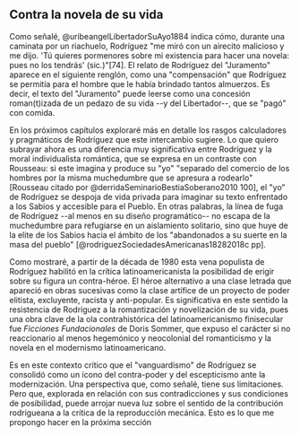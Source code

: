 ## Contra la novela de su vida

Como señalé, @uribeangelLibertadorSuAyo1884 indica cómo, durante una caminata por un riachuelo, Rodríguez "me miró con un airecito malicioso y me dijo. 'Tú quieres pormenores sobre mi existencia para hacer una novela: pues no los tendrás' (sic.)"[74]. El relato de Rodríguez del "Juramento" aparece en el siguiente renglón, como una "compensación" que Rodríguez se permitía para el hombre que le había brindado tantos almuerzos. Es decir, el texto del "Juramento" puede leerse como una concesión roman(t)izada de un pedazo de su vida --y del Libertador--, que se "pagó" con comida.

En los próximos capítulos exploraré más en detalle los rasgos calculadores y pragmáticos de Rodríguez que este intercambio sugiere. Lo que quiero subrayar ahora es una diferencia muy significativa entre Rodríguez y la moral individualista romántica, que se expresa en un contraste con Rousseau: si este imagina y produce su "yo" "separado del comercio de los hombres por la misma muchedumbre que se apresura a rodearlo" [Rousseau citado por @derridaSeminarioBestiaSoberano2010 100], el "yo" de Rodríguez se despoja de vida privada para imaginar su texto enfrentado a los Sabios y accesible para el Pueblo. En otras palabras, la línea de fuga de Rodríguez --al menos en su diseño programático-- no escapa de la muchedumbre para refugiarse en un aislamiento solitario, sino que huye de la elite de los Sabios hacia el ámbito de los "abandonados a su suerte en la masa del pueblo" [@rodriguezSociedadesAmericanas18282018c pp]. 

Como mostraré, a partir de la década de 1980 esta vena populista de Rodríguez habilitó en la crítica latinoamericanista la posibilidad de erigir sobre su figura un contra-héroe. El héroe alternativo a una clase letrada que apareció en obras sucesivas como la clase artífice de un proyecto de poder elitista, excluyente, racista y anti-popular. Es significativa en este sentido la resistencia de Rodríguez a la romantización y novelización de su vida, pues una obra clave de la ola contrahistórica del latinoamericanismo finisecular fue *Ficciones Fundacionales* de Doris Sommer, que expuso el carácter si no reaccionario al menos hegemónico y neocolonial del romanticismo y la novela en el modernismo latinoamericano. 

Es en este contexto crítico que el "vanguardismo" de Rodríguez se consolidó como un ícono del contra-poder y del escepticismo ante la modernización. Una perspectiva que, como señalé, tiene sus limitaciones. Pero que, explorada en relación con sus contradicciones y sus condiciones de posibilidad, puede arrojar nueva luz sobre el sentido de la contribución rodrigueana a la crítica de la reproducción mecánica. Esto es lo que me propongo hacer en la próxima sección